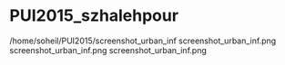 # PUI2015_szhalehpour
/home/soheil/PUI2015/screenshot_urban_inf
screenshot_urban_inf.png
screenshot_urban_inf.png
screenshot_urban_inf.png
